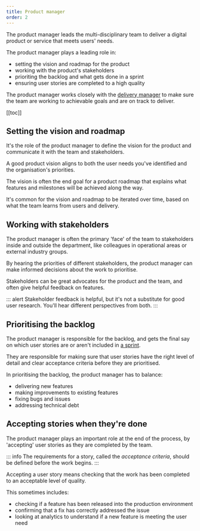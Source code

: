 ```yaml
---
title: Product manager
order: 2
---
```


The product manager leads the multi-disciplinary team to deliver a digital product or service that meets users' needs.

The product manager plays a leading role in:

* setting the vision and roadmap for the product
* working with the product's stakeholders
* prioriting the backlog and what gets done in a sprint
* ensuring user stories are completed to a high quality

The product manager works closely with the [delivery manager](../delivery-manager/) to make sure the team are working to achievable goals and are on track to deliver.

[[toc]]

## Setting the vision and roadmap

It's the role of the product manager to define the vision for the product and communicate it with the team and stakeholders.

A good product vision aligns to both the user needs you've identified and the organisation's priorities.

The vision is often the end goal for a product roadmap that explains what features and milestones will be achieved along the way.

It's common for the vision and roadmap to be iterated over time, based on what the team learns from users and delivery.


## Working with stakeholders

The product manager is often the primary 'face' of the team to stakeholders inside and outside the department, like colleagues in operational areas or external industry groups.

By hearing the priorities of different stakeholders, the product manager can make informed decisions about the work to prioritise.

Stakeholders can be great advocates for the product and the team, and often give helpful feedback on features.

::: alert
Stakeholder feedback is helpful, but it's not a substitute for good user research. You'll hear different perspectives from both.
:::


## Prioritising the backlog

The product manager is responsible for the backlog, and gets the final say on which user stories are or aren't included in [a sprint](../../../agile/sprints).

They are responsible for making sure that user stories have the right level of detail and clear acceptance criteria before they are prioritised.

In prioritising the backlog, the product manager has to balance:

* delivering new features
* making improvements to existing features
* fixing bugs and issues
* addressing technical debt


## Accepting stories when they're done

The product manager plays an important role at the end of the process, by 'accepting' user stories as they are completed by the team.

::: info
The requirements for a story, called the _acceptance criteria_, should be defined before the work begins.
:::

Accepting a user story means checking that the work has been completed to an acceptable level of quality.

This sometimes includes:

* checking if a feature has been released into the production environment
* confirming that a fix has correctly addressed the issue
* looking at analytics to understand if a new feature is meeting the user need

